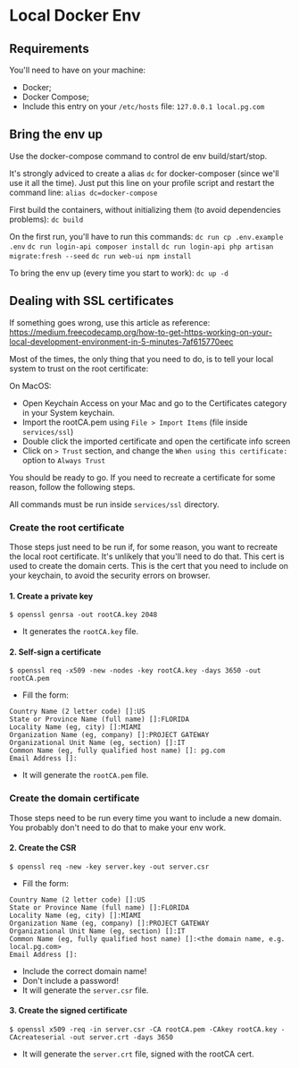 # Local Docker Env

## Requirements

You'll need to have on your machine:
- Docker;
- Docker Compose;
- Include this entry on your `/etc/hosts` file: `127.0.0.1 local.pg.com`

## Bring the env up

Use the docker-compose command to control de env build/start/stop.

It's strongly adviced to create a alias `dc` for docker-composer (since we'll use it all the time).
Just put this line on your profile script and restart the command line:
`alias dc=docker-compose`

First build the containers, without initializing them (to avoid dependencies problems):
`dc build`

On the first run, you'll have to run this commands:
`dc run cp .env.example .env`
`dc run login-api composer install`
`dc run login-api php artisan migrate:fresh --seed`
`dc run web-ui npm install`


To bring the env up (every time you start to work):
`dc up -d`


## Dealing with SSL certificates

If something goes wrong, use this article as reference: 
https://medium.freecodecamp.org/how-to-get-https-working-on-your-local-development-environment-in-5-minutes-7af615770eec

Most of the times, the only thing that you need to do, is to tell your local system to trust on the root certificate:

On MacOS:
- Open Keychain Access on your Mac and go to the Certificates category in your System keychain. 
- Import the rootCA.pem using `File > Import Items` (file inside `services/ssl`)
- Double click the imported certificate and open the certificate info screen
- Click on `> Trust` section, and change the `When using this certificate:` option to `Always Trust`

You should be ready to go. If you need to recreate a certificate for some reason, follow the following steps.

All commands must be run inside `services/ssl` directory.

### Create the root certificate

Those steps just need to be run if, for some reason, you want to recreate the local root certificate. It's unlikely
that you'll need to do that.
This cert is used to create the domain certs.
This is the cert that you need to include on your keychain, to avoid the security errors on browser.

#### 1. Create a private key

`$ openssl genrsa -out rootCA.key 2048`
- It generates the `rootCA.key` file.

#### 2. Self-sign a certificate
`$ openssl req -x509 -new -nodes -key rootCA.key -days 3650 -out rootCA.pem`
- Fill the form:
```
Country Name (2 letter code) []:US
State or Province Name (full name) []:FLORIDA
Locality Name (eg, city) []:MIAMI
Organization Name (eg, company) []:PROJECT GATEWAY
Organizational Unit Name (eg, section) []:IT
Common Name (eg, fully qualified host name) []: pg.com
Email Address []:
```
- It will generate the `rootCA.pem` file.

### Create the domain certificate

Those steps need to be run every time you want to include a new domain.
You probably don't need to do that to make your env work.

#### 2. Create the CSR

`$ openssl req -new -key server.key -out server.csr`
- Fill the form:
```
Country Name (2 letter code) []:US
State or Province Name (full name) []:FLORIDA
Locality Name (eg, city) []:MIAMI
Organization Name (eg, company) []:PROJECT GATEWAY
Organizational Unit Name (eg, section) []:IT
Common Name (eg, fully qualified host name) []:<the domain name, e.g. local.pg.com>
Email Address []:
```
- Include the correct domain name!
- Don't include a password!
- It will generate the `server.csr` file.

#### 3. Create the signed certificate

`$ openssl x509 -req -in server.csr -CA rootCA.pem -CAkey rootCA.key -CAcreateserial -out server.crt -days 3650`
- It will generate the `server.crt` file, signed with the rootCA cert.


